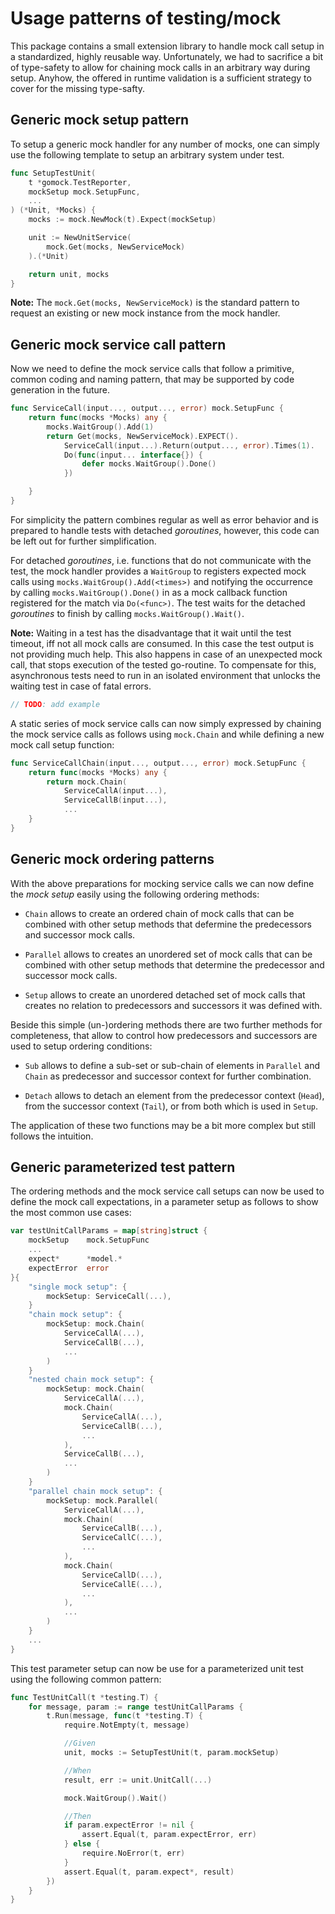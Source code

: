 # Usage patterns of testing/mock

This package contains a small extension library to handle mock call setup in a
standardized, highly reusable way. Unfortunately, we had to sacrifice a bit of
type-safety to allow for chaining mock calls in an arbitrary way during setup.
Anyhow, the offered in runtime validation is a sufficient strategy to cover
for the missing type-safty.


## Generic mock setup pattern

To setup a generic mock handler for any number of mocks, one can simply use the
following template to setup an arbitrary system under test.

```go
func SetupTestUnit(
    t *gomock.TestReporter,
    mockSetup mock.SetupFunc,
    ...
) (*Unit, *Mocks) {
    mocks := mock.NewMock(t).Expect(mockSetup)

    unit := NewUnitService(
        mock.Get(mocks, NewServiceMock)
    ).(*Unit)

    return unit, mocks
}
```

**Note:** The `mock.Get(mocks, NewServiceMock)` is the standard pattern to
request an existing or new mock instance from the mock handler.


## Generic mock service call pattern

Now we need to define the mock service calls that follow a primitive, common
coding and naming pattern, that may be supported by code generation in the
future.

```go
func ServiceCall(input..., output..., error) mock.SetupFunc {
    return func(mocks *Mocks) any {
        mocks.WaitGroup().Add(1)
        return Get(mocks, NewServiceMock).EXPECT().
            ServiceCall(input...).Return(output..., error).Times(1).
            Do(func(input... interface{}) {
                defer mocks.WaitGroup().Done()
            })

    }
}
```

For simplicity the pattern combines regular as well as error behavior and is
prepared to handle tests with detached *goroutines*, however, this code can
be left out for further simplification.

For detached *goroutines*, i.e. functions that do not communicate with the
test, the mock handler provides a `WaitGroup` to registers expected mock calls
using `mocks.WaitGroup().Add(<times>)` and notifying the occurrence by calling
`mocks.WaitGroup().Done()` in as a mock callback function registered for the
match via `Do(<func>)`. The test waits for the detached *goroutines* to finish
by calling `mocks.WaitGroup().Wait()`.

**Note:** Waiting in a test has the disadvantage that it wait until the test
timeout, iff not all mock calls are consumed. In this case the test output is
not providing much help. This also happens in case of an unexpected mock call,
that stops execution of the tested go-routine. To compensate for this,
asynchronous tests need to run in an isolated environment that unlocks the
waiting test in case of fatal errors.

```go
// TODO: add example
```

A static series of mock service calls can now simply expressed by chaining the
mock service calls as follows using `mock.Chain` and while defining a new mock
call setup function:

```go
func ServiceCallChain(input..., output..., error) mock.SetupFunc {
    return func(mocks *Mocks) any {
        return mock.Chain(
            ServiceCallA(input...),
            ServiceCallB(input...),
            ...
    }
}
```


## Generic mock ordering patterns

With the above preparations for mocking service calls we can now define the
*mock setup* easily  using the following ordering methods:

* `Chain` allows to create an ordered chain of mock calls that can be combined
  with other setup methods that defermine the predecessors and successor mock
  calls.

* `Parallel` allows to creates an unordered set of mock calls that can be
  combined with other setup methods that determine the predecessor and
  successor mock calls.

* `Setup` allows to create an unordered detached set of mock calls that creates
  no relation to predecessors and successors it was defined with.

Beside this simple (un-)ordering methods there are two further methods for
completeness, that allow to control how predecessors and successors are used
to setup ordering conditions:

* `Sub` allows to define a sub-set or sub-chain of elements in `Parallel` and
  `Chain` as predecessor and successor context for further combination.

* `Detach` allows to detach an element from the predecessor context (`Head`),
  from the successor context (`Tail`), or from both which is used in `Setup`.

The application of these two functions may be a bit more complex but still
follows the intuition.


## Generic parameterized test pattern

The ordering methods and the mock service call setups can now be used to define
the mock call expectations, in a parameter setup as follows to show the most
common use cases:

```go
var testUnitCallParams = map[string]struct {
    mockSetup    mock.SetupFunc
    ...
    expect*      *model.*
    expectError  error
}{
    "single mock setup": {
        mockSetup: ServiceCall(...),
    }
    "chain mock setup": {
        mockSetup: mock.Chain(
            ServiceCallA(...),
            ServiceCallB(...),
            ...
        )
    }
    "nested chain mock setup": {
        mockSetup: mock.Chain(
            ServiceCallA(...),
            mock.Chain(
                ServiceCallA(...),
                ServiceCallB(...),
                ...
            ),
            ServiceCallB(...),
            ...
        )
    }
    "parallel chain mock setup": {
        mockSetup: mock.Parallel(
            ServiceCallA(...),
            mock.Chain(
                ServiceCallB(...),
                ServiceCallC(...),
                ...
            ),
            mock.Chain(
                ServiceCallD(...),
                ServiceCallE(...),
                ...
            ),
            ...
        )
    }
    ...
}
```

This test parameter setup can now be use for a parameterized unit test using
the following common pattern:

```go
func TestUnitCall(t *testing.T) {
    for message, param := range testUnitCallParams {
        t.Run(message, func(t *testing.T) {
            require.NotEmpty(t, message)

            //Given
            unit, mocks := SetupTestUnit(t, param.mockSetup)

            //When
            result, err := unit.UnitCall(...)

            mock.WaitGroup().Wait()

            //Then
            if param.expectError != nil {
                assert.Equal(t, param.expectError, err)
            } else {
                require.NoError(t, err)
            }
            assert.Equal(t, param.expect*, result)
        })
    }
}
```
